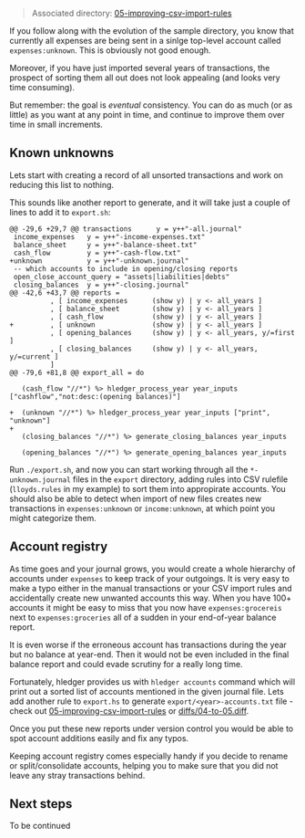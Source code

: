 > Associated directory:
> [05-improving-csv-import-rules](../../tree/master/05-improving-csv-import-rules)

If you follow along with the evolution of the sample directory, you
know that currently all expenses are being sent in a sinlge top-level
account called `expenses:unknown`. This is obviously not good enough. 

Moreover, if you have just imported several years of transactions, the
prospect of sorting them all out does not look appealing (and looks
very time consuming).

But remember: the goal is *eventual* consistency. You can do as much
(or as little) as you want at any point in time, and continue to
improve them over time in small increments.

## Known unknowns

Lets start with creating a record of all unsorted transactions and
work on reducing this list to nothing.

This sounds like another report to generate, and it will take just a
couple of lines to add it to `export.sh`:
```
@@ -29,6 +29,7 @@ transactions      y = y++"-all.journal"
 income_expenses   y = y++"-income-expenses.txt"
 balance_sheet     y = y++"-balance-sheet.txt"
 cash_flow         y = y++"-cash-flow.txt"
+unknown           y = y++"-unknown.journal"
 -- which accounts to include in opening/closing reports
 open_close_account_query = "assets|liabilities|debts"
 closing_balances  y = y++"-closing.journal"
@@ -42,6 +43,7 @@ reports =
          , [ income_expenses      (show y) | y <- all_years ]
          , [ balance_sheet        (show y) | y <- all_years ]
          , [ cash_flow            (show y) | y <- all_years ]
+         , [ unknown              (show y) | y <- all_years ]
          , [ opening_balances     (show y) | y <- all_years, y/=first ]
          , [ closing_balances     (show y) | y <- all_years, y/=current ]
          ]
@@ -79,6 +81,8 @@ export_all = do
 
   (cash_flow "//*") %> hledger_process_year year_inputs ["cashflow","not:desc:(opening balances)"]
 
+  (unknown "//*") %> hledger_process_year year_inputs ["print", "unknown"]
+
   (closing_balances "//*") %> generate_closing_balances year_inputs
 
   (opening_balances "//*") %> generate_opening_balances year_inputs

```

Run `./export.sh`, and now you can start working through all the
`*-unknown.journal` files in the `export` directory, adding rules into
CSV rulefile (`lloyds.rules` in my example) to sort them into
appropirate accounts. You should also be able to detect when import of
new files creates new transactions in `expenses:unknown` or
`income:unknown`, at which point you might categorize them.

## Account registry

As time goes and your journal grows, you would create a whole
hierarchy of accounts under `expenses` to keep track of your
outgoings. It is very easy to make a typo either in the manual
transactions or your CSV import rules and accidentally create new
unwanted accounts this way. When you have 100+ accounts it might be
easy to miss that you now have `expenses:grocereis` next to
`expenses:groceries` all of a sudden in your end-of-year balance
report. 

It is even worse if the erroneous account has transactions during the
year but no balance at year-end. Then it would not be even included in
the final balance report and could evade scrutiny for a really long
time.

Fortunately, hledger provides us with `hledger accounts` command which
will print out a sorted list of accounts mentioned in the given
journal file. Lets add another rule to `export.hs` to
generate `export/<year>-accounts.txt` file - check out
[05-improving-csv-import-rules](../../tree/master/05-improving-csv-import-rules)
or [diffs/04-to-05.diff](../../tree/master/diffs/04-to-05.diff).

Once you put these new reports under version control you would be able to
spot account additions easily and fix any typos. 

Keeping account registry comes especially handy if you decide to
rename or split/consolidate accounts, helping you to make sure that
you did not leave any stray transactions behind.

## Next steps

To be continued
